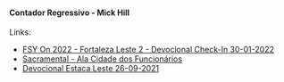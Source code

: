 #### Contador Regressivo - Mick Hill
Links:

- [FSY On 2022 - Fortaleza Leste 2 - Devocional Check-In 30-01-2022](/contador-regressivo/contadores/fsyon2022-fortaleza-leste-2-devocional-checkin-30-01-2022/)
- [Sacramental - Ala Cidade dos Funcionários](/contador-regressivo/contadores/ala-cidade-dos-funcionarios/)
- [Devocional Estaca Leste 26-09-2021](/contador-regressivo/contadores/devocional-26-09-2021/)
